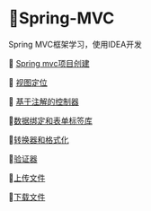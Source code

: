 # :fallen_leaf:Spring-MVC
Spring MVC框架学习，使用IDEA开发

:maple_leaf: [Spring mvc项目创建](https://github.com/Lumnca/Spring-MVC/blob/master/hello.md)

:maple_leaf: [视图定位](https://github.com/Lumnca/Spring-MVC/blob/master/%E8%A7%86%E5%9B%BE%E5%AE%9A%E4%BD%8D.md)

:maple_leaf: [基于注解的控制器](https://github.com/Lumnca/Spring-MVC/blob/master/%E5%9F%BA%E4%BA%8E%E6%B3%A8%E8%A7%A3%E7%9A%84%E6%8E%A7%E5%88%B6%E5%99%A8.md)

:maple_leaf:[数据绑定和表单标签库](https://github.com/Lumnca/Spring-MVC/blob/master/%E6%95%B0%E6%8D%AE%E7%BB%91%E5%AE%9A%E5%92%8C%E8%A1%A8%E5%8D%95%E5%BA%93%E6%A0%87%E7%AD%BE.md)

:maple_leaf:[转换器和格式化](https://github.com/Lumnca/Spring-MVC/blob/master/%E8%BD%AC%E6%8D%A2%E5%99%A8%E5%92%8C%E6%A0%BC%E5%BC%8F%E5%8C%96.md)

:maple_leaf:[验证器](https://github.com/Lumnca/Spring-MVC/blob/master/%E9%AA%8C%E8%AF%81%E5%99%A8.md)

:maple_leaf:[上传文件](https://github.com/Lumnca/Spring-MVC/blob/master/%E4%B8%8A%E4%BC%A0%E6%96%87%E4%BB%B6.md)

:maple_leaf:[下载文件](https://github.com/Lumnca/Spring-MVC/blob/master/%E4%B8%8B%E8%BD%BD%E6%96%87%E4%BB%B6.md)
